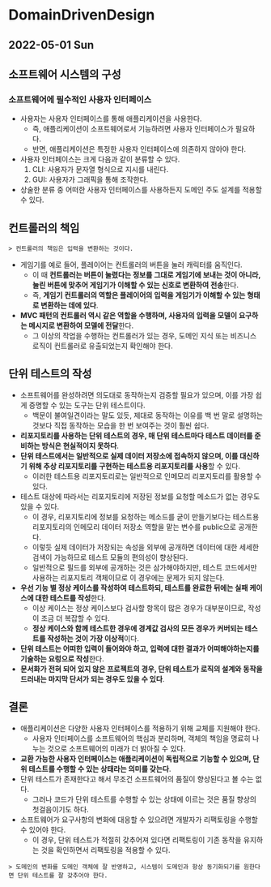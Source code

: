 # DomainDrivenDesign
## 2022-05-01 Sun

## 소프트웨어 시스템의 구성
### 소프트웨어에 필수적인 사용자 인터페이스
* 사용자는 사용자 인터페이스를 통해 애플리케이션을 사용한다.
  * 즉, 애플리케이션이 소프트웨어로서 기능하려면 사용자 인터페이스가 필요하다.
  * 반면, 애플리케이션은 특정한 사용자 인터페이스에 의존하지 않아야 한다.
* 사용자 인터페이스는 크게 다음과 같이 분류할 수 있다.
  1. CLI: 사용자가 문자열 형식으로 지시를 내린다.
  2. GUI: 사용자가 그래픽을 통해 조작한다.
* 상술한 분류 중 어떠한 사용자 인터페이스를 사용하든지 도메인 주도 설계를 적용할 수 있다.

## 컨트롤러의 책임
```
> 컨트롤러의 책임은 입력을 변환하는 것이다.
```
* 게임기를 예로 들어, 플레이어는 컨트롤러의 버튼을 눌러 캐릭터를 움직인다.
  * 이 때 **컨트롤러는 버튼이 눌렸다는 정보를 그대로 게임기에 보내는 것이 아니라, 눌린 버튼에 맞추어 게임기가 이해할 수 있는 신호로 변환하여 전송**한다.
  * 즉, **게임기 컨트롤러의 역할은 플레이어의 입력을 게임기가 이해할 수 있는 형태로 변환하는 데에 있다**.
* **MVC 패턴의 컨트롤러 역시 같은 역할을 수행하며, 사용자의 입력을 모델이 요구하는 메시지로 변환하여 모델에 전달**한다.
  * 그 이상의 작업을 수행하는 컨트롤러가 있는 경우, 도메인 지식 또는 비즈니스 로직이 컨트롤러로 유출되었는지 확인해야 한다.

## 단위 테스트의 작성
* 소프트웨어를 완성하려면 의도대로 동작하는지 검증할 필요가 있으며, 이를 가장 쉽게 증명할 수 있는 도구는 단위 테스트이다.
  * 백문이 불여일견이라는 말도 있듯, 제대로 동작하는 이유를 백 번 말로 설명하는 것보다 직접 동작하는 모습을 한 번 보여주는 것이 훨씬 쉽다.
* **리포지토리를 사용하는 단위 테스트의 경우, 매 단위 테스트마다 테스트 데이터를 준비하는 방식은 현실적이지 못하다**.
* **단위 테스트에서는 일반적으로 실제 데이터 저장소에 접속하지 않으며, 이를 대신하기 위해 추상 리포지토리를 구현하는 테스트용 리포지토리를 사용**할 수 있다.
  * 이러한 테스트용 리포지토리로는 일반적으로 인메모리 리포지토리를 활용할 수 있다.
* 테스트 대상에 따라서는 리포지토리에 저장된 정보를 요청할 메소드가 없는 경우도 있을 수 있다.
  * 이 경우, 리포지토리에 정보를 요청하는 메소드를 굳이 만들기보다는 테스트용 리포지토리의 인메모리 데이터 저장소 역할을 맡는 변수를 public으로 공개한다.
  * 이렇듯 실제 데이터가 저장되는 속성을 외부에 공개하면 데이터에 대한 세세한 검색이 가능하므로 테스트 모듈의 편의성이 향상된다.
  * 일반적으로 필드를 외부에 공개하는 것은 삼가해야하지만, 테스트 코드에서만 사용하는 리포지토리 객체이므로 이 경우에는 문제가 되지 않는다.
* **우선 기능 별 정상 케이스를 작성하여 테스트하되, 테스트를 완료한 뒤에는 실패 케이스에 대한 테스트를 작성**한다.
  * 이상 케이스는 정상 케이스보다 검사할 항목이 많은 경우가 대부분이므로, 작성이 조금 더 복잡할 수 있다.
  * **정상 케이스와 함께 테스트한 경우에 경계값 검사의 모든 경우가 커버되는 테스트를 작성하는 것이 가장 이상적**이다.
* **단위 테스트는 어떠한 입력이 들어와야 하고, 입력에 대한 결과가 어떠해야하는지를 기술하는 요렁으로 작성**한다.
* **문서화가 전혀 되어 있지 않은 프로젝트의 경우, 단위 테스트가 로직의 설계와 동작을 드러내는 마지막 단서가 되는 경우도 있을 수 있다**.

## 결론
* 애플리케이션은 다양한 사용자 인터페이스를 적용하기 위해 교체를 지원해야 한다.
  * 사용자 인터페이스를 소프트웨어의 핵심과 분리하며, 객체의 책임을 명료히 나누는 것으로 소프트웨어의 미래가 더 밝아질 수 있다.
* **교환 가능한 사용자 인터페이스는 애플리케이션이 독립적으로 기능할 수 있으며, 단위 테스트를 수행할 수 있는 상태라는 의미를 갖는다**.
* 단위 테스트가 존재한다고 해서 무조건 소프트웨어의 품질이 향상된다고 볼 수는 없다.
  * 그러나 코드가 단위 테스트를 수행할 수 있는 상태에 이르는 것은 품질 향상의 첫걸음이기도 하다. 
* 소프트웨어가 요구사항의 변화에 대응할 수 있으려면 개발자가 리팩토링을 수행할 수 있어야 한다.
  * 이 경우, 단위 테스트가 적절히 갖추어져 있다면 리팩토링이 기존 동작을 유지하는 것을 확인하면서 리팩토링을 적용할 수 있다.
```
> 도메인의 변화를 도메인 객체에 잘 반영하고, 시스템이 도메인과 항상 동기화되기를 원한다면 단위 테스트를 잘 갖추어야 한다.
```